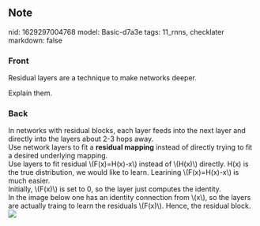 ## Note
nid: 1629297004768
model: Basic-d7a3e
tags: 11_rnns, checklater
markdown: false

### Front
Residual layers are a technique to make networks deeper.
<div>
  Explain them.
</div>

### Back
<div>
  In networks with residual blocks, each layer feeds into the next
  layer and directly into the layers about 2-3 hops away.
</div>
<div>
  Use network layers to fit a <b>residual mapping</b> instead of
  directly trying to fit a desired underlying mapping.
</div>
<div>
  Use layers to fit residual \(F(x)=H(x)-x\) instead of \(H(x)\)
  directly. H(x) is the true distribution, we would like to learn.
  Learining \(F(x)=H(x)-x\) is much easier.
</div>
<div>
  Initially, \(F(x)\) is set to 0, so the layer just computes the
  identity.
</div>
<div>
  In the image below one has an identity connection from \(x\), so
  the layers are actually traing to learn the residuals \(F(x)\).
  Hence, the residual block.
</div>
<div><img src=
paste-a795048d2bef92bdbe249d3a19081382d6fa2a52.jpg></div>
